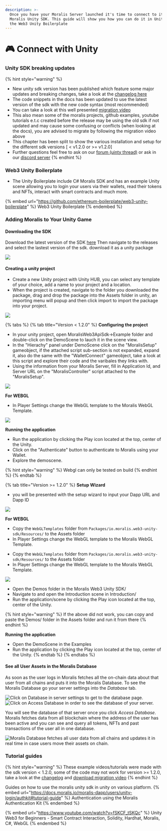 ```yaml
---
description: >-
  Once you have your Moralis Server launched it's time to connect to it via the
  Moralis Unity SDK. This guide will show you how you can do it in Unity with
  the Web3 Unity Boilerplate
---
```


# 🎮 Connect with Unity

### Unity SDK breaking updates

{% hint style="warning" %}

- New unity sdk version has been published which feature some major updates and breaking changes, take a look at the [changelog here](https://github.com/MoralisWeb3/unity-web3-game-kit/releases/tag/v1.2.0)
- The code snippets in the docs has been updated to use the latest version of the sdk with the new code syntax (most recommended)
- You can take a look at this well presented [migration video](https://cdn.discordapp.com/attachments/918645175562145822/978328925753208904/MigrateToV120.mp4)
- This also mean some of the moralis projects, github examples, youtube tutorials e.t.c created before the release may be using the old sdk if not updated and may cause some confusing or conflicts (when looking at the docs), you are advised to migrate by following the migration video above
- This chapter has been split to show the various installation and setup for the different sdk versions [ < v1.2.0 or >= v1.2.0]
- Further questions feel free to ask on our [forum (uinty thread)](https://forum.moralis.io/t/ethereum-unity3d-boilerplate-questions/4553/708) or ask in our [discord server](https://moralis.io/mage/)
  {% endhint %}

### Web3 Unity Boilerplate

* The Unity Boilerplate include C# Moralis SDK and has an example Unity scene allowing you to login your users via their wallets, read their tokens and NFTs, interact with smart contracts and much more.

{% embed url="https://github.com/ethereum-boilerplate/web3-unity-boilerplate" %}
Web3 Unity Boilerplate
{% endembed %}

### Adding Moralis to Your Unity Game

#### Downloading the SDK

Download the latest version of the SDK [here](https://github.com/ethereum-boilerplate/web3-unity-boilerplate) Then navigate to the releases and select the lastest version of the sdk. download it as a unity package

![](../../.gitbook/assets/downloadtheunitysdk.gif)

#### Creating a unity project

* Create a new Unity project with Unity HUB, you can select any template of your choice, add a name to your project and a location.
* When the project is created, navigate to the folder you downloaded the package, drag and drop the package into the Assets folder in unity, an importing menu will popup and then click import to import the package into your project.

![](../../.gitbook/assets/importingthesdk.gif)

{% tabs %}
{% tab title="Version < 1.2.0" %}
**Configuring the project**

* In your unity project, open MoralisWeb3ApiSdk->Example folder and double-click on the DemoScene to lauch it in the scene view.
* In the "Hierachy" panel under DemoScene click on the "MoralisSetup" gameobject, if the attached script sub-section is not expanded, expand it, also do the same with the "WalletConnect" gameobject, take a look at this script and explore their code and the varibales they links with.
* Using the information from your Moralis Server, fill in Application Id, and Server URL on the "MoralisController" script attached to the "MoralisSetup".

![](../../.gitbook/assets/addingserverkeys.gif)

**For WEBGL**

- In Player Settings change the WebGL template to the Moralis WebGL Template.


![](../../.gitbook/assets/buildingforwebgl.gif)

**Running the application**

* Run the application by clicking the Play icon located at the top, center of the Unity.
* Click on the "Authenticate" button to authenticate to Moralis using your Wallet.
* Explore the demoscene.

{% hint style="warning" %}
Webgl can only be tested on build
{% endhint %}
{% endtab %}

{% tab title="Version >= 1.2.0" %}
**Setup Wizard**

* you will be presented with the setup wizard to input your Dapp URL and Dapp ID

![](../../.gitbook/assets/moralis-unity-boilerplate\_2.gif)

**For WEBGL**

- Copy the `WebGLTemplates` folder from `Packages/io.moralis.web3-unity-sdk/Resources/` to the Assets folder
- In Player Settings change the WebGL template to the Moralis WebGL Template.


* Copy the `WebGLTemplates` folder from `Packages/io.moralis.web3-unity-sdk/Resources/` to the Assets folder
* In Player Settings change the WebGL template to the Moralis WebGL Template.

![](../../.gitbook/assets/buildingforwebgl.gif)

- Open the Demos folder in the Moralis Web3 Unity SDK/
- Navigate to and open the Introduction scene in Introduction/
- Run the application/scene by clicking the Play icon located at the top, center of the Unity.

{% hint style="warning" %}
If the above did not work, you can copy and paste the Demos/ folder in the Assets folder and run it from there
{% endhint %}

**Running the application**


* Open the DemoScene in the Examples
* Run the application by clicking the Play icon located at the top, center of the Unity.
{% endtab %}
{% endtabs %}

#### See all User Assets in the Moralis Database

As soon as the user logs in Moralis fetches all the on-chain data about that user from all chains and puts it into the Moralis Database. To see the Moralis Database go your server settings into the _Database_ tab.

![Click on Database in server settings to get to the database page.](<../../.gitbook/assets/Database-access.png>)
<br>
![Click on Access Database in order to see the database of your server.](<../../.gitbook/assets/Database-access-2.png>)

You will see the database of that server once you click _Access Database_. Moralis fetches data from all blockchain where the address of the user has been active and you can see and query all tokens, NFTs and past transactions of the user all in one database.

![Moralis Database fetches all user data from all chains and updates it in real time in case users move their assets on chain.](<../../.gitbook/assets/Screenshot 2021-10-15 at 18.44.04.png>)

### Tutorial guides

{% hint style="warning" %}
These example videos/tutorials were made with the sdk version < 1.2.0, some of the code may not work for version >= 1.2.0, take a look at the [changelog](https://github.com/ethereum-boilerplate/web3-unity-boilerplate/releases/tag/v1.2.0) and [download migration video](https://cdn.discordapp.com/attachments/918645175562145822/978328925753208904/MigrateToV120.mp4)
{% endhint %}

Guides on how to use the moralis unity sdk in unity on various platform.
{% embed url="https://docs.moralis.io/moralis-dapp/users/unity-login/authkit#tutorial-guide" %}
Authentication using the Moralis Authentication Kit
{% endembed %}

{% embed url="https://www.youtube.com/watch?v=fSKCF_tSKQc" %}
Unity Web3 for Beginners - Smart Contract Interaction, Solidity, Hardhat, Moralis, C#, WebGL
{% endembed %}
